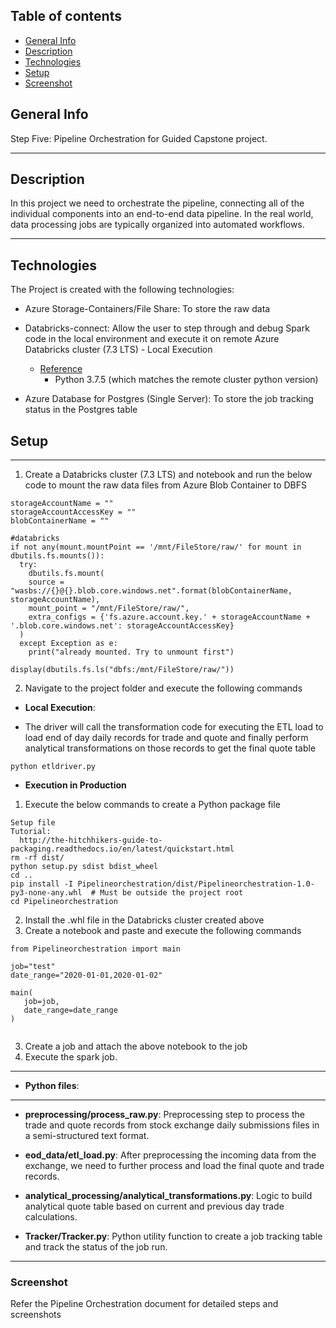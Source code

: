 ## Table of contents
* [General Info](#general-info)
* [Description](#description)
* [Technologies](#technologies)
* [Setup](#setup)
* [Screenshot](#screenshot)


## General Info
Step Five: Pipeline Orchestration for Guided Capstone project.


<hr/>

## Description
In this project we need to orchestrate the pipeline, connecting all of the individual components into an end-to-end data pipeline. In the real world, data processing jobs are typically organized into automated workflows.

<hr/>

## Technologies
The Project is created with the following technologies:
* Azure Storage-Containers/File Share: To store the raw data
* Databricks-connect: Allow the user to step through and debug Spark code in the local environment and execute it on remote Azure Databricks cluster (7.3 LTS) - Local Execution
    * [Reference](https://docs.databricks.com/dev-tools/databricks-connect.html)
       * Python 3.7.5 (which matches the remote cluster python version)

* Azure Database for Postgres (Single Server): To store the job tracking status in the Postgres table

    


## Setup

<hr/>

1. Create a Databricks cluster (7.3 LTS) and notebook and run the below code to mount the raw data files from Azure Blob Container to DBFS

```
storageAccountName = ""
storageAccountAccessKey = ""
blobContainerName = ""

#databricks
if not any(mount.mountPoint == '/mnt/FileStore/raw/' for mount in dbutils.fs.mounts()):
  try:
    dbutils.fs.mount(
    source = "wasbs://{}@{}.blob.core.windows.net".format(blobContainerName, storageAccountName),
    mount_point = "/mnt/FileStore/raw/",
    extra_configs = {'fs.azure.account.key.' + storageAccountName + '.blob.core.windows.net': storageAccountAccessKey}
  )
  except Exception as e:
    print("already mounted. Try to unmount first")

display(dbutils.fs.ls("dbfs:/mnt/FileStore/raw/"))

```

2. Navigate to the project folder and execute the following commands


* <b>Local Execution</b>: 

* The driver will call the transformation code for executing the ETL load to load end of day daily records for trade and quote and finally perform analytical transformations on those records to get the final quote table

```
python etldriver.py

```


* <b>Execution in Production</b>
1. Execute the below commands to create a Python package file

```
Setup file
Tutorial:
  http://the-hitchhikers-guide-to-packaging.readthedocs.io/en/latest/quickstart.html
rm -rf dist/
python setup.py sdist bdist_wheel
cd ..
pip install -I Pipelineorchestration/dist/Pipelineorchestration-1.0-py3-none-any.whl  # Must be outside the project root
cd Pipelineorchestration
```

2. Install the .whl file in the Databricks cluster created above
3. Create a notebook and paste and execute the following commands

```
from Pipelineorchestration import main

job="test"
date_range="2020-01-01,2020-01-02"

main(
   job=job,
   date_range=date_range
)


```
3. Create a job and attach the above notebook to the job
4. Execute the spark job.

<hr/>

* <b>Python files</b>:

<hr/>

   * <b>preprocessing/process_raw.py</b>: Preprocessing step to process the trade and quote records from stock exchange daily submissions files in a semi-structured text format.

   * <b>eod_data/etl_load.py</b>: After preprocessing the incoming data from the exchange, we need to further process and load the final quote and trade records.

   * <b>analytical_processing/analytical_transformations.py</b>: Logic to build analytical quote table based on current and previous day trade calculations.

   * <b>Tracker/Tracker.py</b>: Python utility function to create a job tracking table and track the status of the job run.

<hr/>



### Screenshot

Refer the Pipeline Orchestration document for detailed steps and screenshots